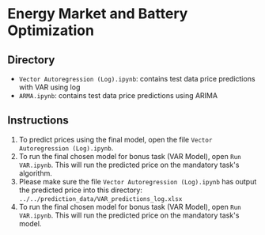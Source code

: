 # Energy Market and Battery Optimization

## Directory
- `Vector Autoregression (Log).ipynb`: contains test data price predictions with VAR using log 
- `ARMA.ipynb`: contains test data price predictions using ARIMA

## Instructions
1. To predict prices using the final model, open the file `Vector Autoregression (Log).ipynb`.
2. To run the final chosen model for bonus task (VAR Model), open `Run VAR.ipynb`. This will run the predicted price on the mandatory task's algorithm.
3. Please make sure the file `Vector Autoregression (Log).ipynb` has output the predicted price into this directory: `../../prediction_data/VAR_predictions_log.xlsx`
2. To run the final chosen model for bonus task (VAR Model), open `Run VAR.ipynb`. This will run the predicted price on the mandatory task's model.
